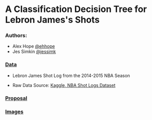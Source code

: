 # A Classification Decision Tree for Lebron James's Shots 
   
   
### Authors: 

- Alex Hope [@ehhope](https://github.com/ehhope)  
- Jes Simkin [@jessimk](https://github.com/jessimk) 

### [Data](https://github.com/UBC-MDS/DSCI-522-Jes-Alex/tree/master/data)

- Lebron James Shot Log from the 2014-2015 NBA Season

- Raw Data Source: [Kaggle, NBA Shot Logs Dataset](https://www.kaggle.com/dansbecker/nba-shot-logs/home)
  
  
### [Proposal](https://github.com/UBC-MDS/DSCI-522-Jes-Alex/blob/master/DSCI-522_Shot-Proposal.ipynb)
  
  
### [Images](https://github.com/UBC-MDS/DSCI-522-Jes-Alex/tree/master/images)
